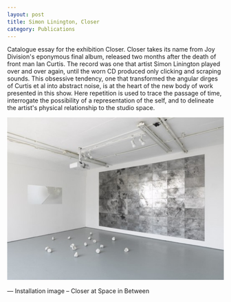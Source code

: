 ```yaml
---
layout: post
title: Simon Linington, Closer
category: Publications
---
```


Catalogue essay for the exhibition Closer. Closer takes its name from Joy Division's eponymous final album, released two months after the death of front man Ian Curtis. The record was one that artist Simon Linington played over and over again, until the worn CD produced only clicking and scraping sounds. This obsessive tendency, one that transformed the angular dirges of Curtis et al into abstract noise, is at the heart of the new body of work presented in this show. Here repetition is used to trace the passage of time, interrogate the possibility of a representation of the self, and to delineate the artist's physical relationship to the studio space.

![07-11-13](/assets/img/07-11-13.jpg)

— Installation image – Closer at Space in Between
